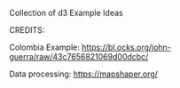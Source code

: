 Collection of d3 Example Ideas

CREDITS:

Colombia Example: https://bl.ocks.org/john-guerra/raw/43c7656821069d00dcbc/

Data processing: https://mapshaper.org/